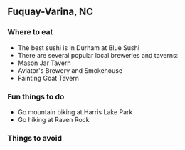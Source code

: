 ## Fuquay-Varina, NC

### Where to eat

- The best sushi is in Durham at Blue Sushi
- There are several popular local breweries and taverns:
 - Mason Jar Tavern
 - Aviator's Brewery and Smokehouse
 - Fainting Goat Tavern

### Fun things to do

- Go mountain biking at Harris Lake Park
- Go hiking at Raven Rock

### Things to avoid
